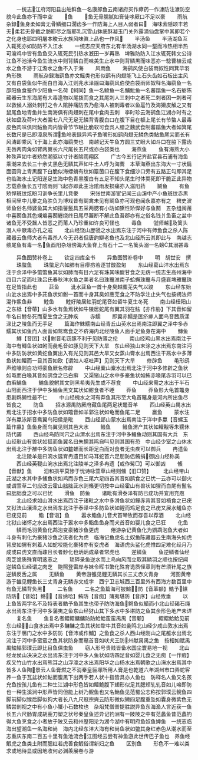 <!-- { "loadSidebar": true } -->
　　一统志江府河阳县出舶鲜鱼一名康郎鱼云南诸府买作瘴药一作漮防注漮防空貌今此鱼亦干而中空
　　鱼
　　鱼无骨臑腻如膏徒哆厥口不足以豪
　　雨航杂録鱼身柔如膏无骨鳞细口濶齿多一作防海上人目人弱者曰　海味索隠颂丰若无柔若无骨截之肪耶尽之脂耶乳沉雪山鉢底酥凝玉门关外露滴仙盘掌中其即若个之化身也耶四明屠本畯云水族风味眞上品也一作风
　　半汤鱼
　　半汤湖鱼互入辄死亦如防防不入江水
　　一统志应天府东北有半汤湖水同一壑而冷热相半热可瀹鸡中皆有鱼鱼交入辄死民引热水漑田一岁再熟　埤雅防防入江水辄死韩文公诗江鱼不池活今鱼生流水中则背鳞白而味美生止水中则背鳞黒而味恶亦一騐曹植云咸水之鱼不游于江澹水之鱼不入于海
　　风雨鱼
　　海鹞风使白袋雨奴性同箕毕羽角形殊
　　雨航杂録海鹞鱼亦文鳐类也形似鹞有肉翅能飞上石头齿如石板出主风又有白袋鱼似牛而白自海入江则兆水泽謡曰海鹞风伯使白袋雨师奴释名海鹞鱼一名邵阳鱼食鉴作少阳鱼一名荷【鲄同】鱼一名鲼鱼一名鯆魮鱼一名蕃蹹鱼一名石蛎陈藏器云生东海尾有大毒逢物以尾拨而食之其尾刺人三刺中之者死二刺者困一刺者可以救候人溺处刺钉之令人隂肿痛防去乃愈海人被刺毒者以鱼扈竹及海獭皮解之又有鼠尾鱼地青鱼并生南海俱有肉翅刺在尾中食肉去刺　李时珍云海鹞鱼江湖亦时有之状如盘及荷叶大者围七八尺无足无鳞背青腹白口在腹下目在额上尾长有节螫人最毒皮色肉味俱同鮎鱼肉内皆骨节节聮比脆软可食呉人腊之魏武食制蕃蹹鱼大者如箕尾长数尺是已即漳泉所谓鱼岭表録异鸡子鱼嘴形如鹞肉翅无鳞色类鮎鱼尾尖而长有风涛即乘风飞于海上此亦海鹞类也　南越记天牛鱼方圆三丈眼大如斗口在脇下露齿无唇两肉角如臂两翼长六尺尾长五尺或亦白袋类也
　　海燕鱼
　　鱼有海燕大小种殊声如牛者矫然潮驱以寸计者隂雨翔区
　　广古今五行记齐盐官县石浦有海鱼乘潮来去长三十余丈黒色无鳞其声如牛土人呼为海鷰　本草海燕出东海大一寸状扁面圆背上青黒腹下白脆似海螵蛸有纹如簟茵口在腹下食细沙口旁有五路正勾即其足也临海水土记阳遂足生海中色青黒腹白有五足不知头尾生时体耎死即干脆正此异物志载燕鱼长五寸隂雨则飞起亦即此主治隂雨发损痛亦入滋阳药
　　鬬鱼
　　有鱼矫悍斑纹炫盼习训争长里儿竞豢
　　宋张世南游宦记闻三山溪中产小鱼斑纹赤黒相间里中儿豢之角胜负为博戏昔有鬬禽未见有鬭鱼亦可观也闻永嘉亦有之　稗史波师鱼俗名师婆鱼其大如指鬐鬛具五采两腮有小防如黛性矫悍好与鱼鬭　五杂组闽莆中喜鬭鱼其色斓斒喜鬭纒绕终日尾尽齧断不解此鱼吾郡亦有之俗名钱爿鱼畜之盆中诸鱼无不受齧人皆恶之而莆人乃珍重如许良可怪也
　　毒鱼
　　虢师越及篱头溺人中厥毒亦孔之戚
　　北山经饶山歴虢之水出焉东注于河中有师鱼食之杀人陈藏器云鱼师大者有毒杀人今无识者但唐韵鰤老鱼也及北山经所云其即此与　南越志缋尾鱼有毒一名鱼酉阳杂俎傍海大鱼脊上有石十二一名篱头溺一名螃其溺甚毒

　　异鱼图赞补卷上
　　钦定四库全书
　　异鱼图赞补卷中
　　明　胡世安　撰
　　珠蟞鱼
　　珠蟞足六如肺有目瘳疠若逐甘酸盈匊
　　东山经葛山沣水出焉东注于余泽中多蟞蟞鱼其状如肺而有目六足有珠其味酸甘食之无疠一统志生高州海中四目六足而吐珠吕氏春秋沣水鱼之美者名曰珠鼈淮南子蛤蠏珠鼈与月盛衰埤雅鼈珠在足皆指此也
　　茈鱼
　　泚水茈鱼一首十身臭越蘪芜失气以踆
　　东山经东始山泚水出焉中多茈鱼状如鲋一首而十身其臭如蘪芜食之不防孚注止失气也按朔法师混作鮆鱼非
　　鯥鱼
　　鯥好陵居魼羽蛇尾音如留牛夏生冬死
　　南山经杻阳山之东柢【音蔕】山多水有鱼焉状如牛陵居蛇尾有翼其羽在魼【亦作胁】下其音如留牛名曰鯥冬死而夏生食之无肿疾
　　赤鱬
　　即翼赤鱬是医疥瘃人面鸟音茜质漾渌比之陵鱼而无手足
　　篇海作鮢鱬南山经青丘山英水出焉南注即翼之泽中多赤鱬其状如鱼而人面音如鸳鸯食之不疥海内北经陵鱼人面手足鱼身在海中
　　鱄鱼
　　鱄【音团】状鲋音毛窃豚不利于见防薄之伦
　　南山经鸡山黑水出焉南注于海中有鱄鱼状如鲋而彘毛音如豚见则天下大旱　东山经独山末涂之水出焉东南注沔中多防防状如黄蛇鱼翼出入有光见则其邑大旱又女蒸山膏水出焉西注干鬲水中多薄鱼状如鳣而一目其音如欧【谓如人呕吐声】见则天下大旱
　　修辟鱼
　　黾形鸱声维喙则白功埒豪鱼厥名修辟
　　中山经槖山槖水出焉北注于河中多修辟之鱼状如黾而白喙其音如鸱食之已白癣　又渠猪山之水中多豪鱼状如鲔赤喙尾赤羽可以已白癣鯩鱼
　　鯩鱼貌鲋其文则黑希夷先生或不荐食
　　中山经来需之水出于半石山阳而西注于伊中多鯩鱼黑文其状如鲋食者不睡
　　莽鱼
　　莽鱼形大龟首鼈身患剧鹈獭性最不仁
　　中山经槐水之河有莽鱼其形至大龟首鼈身是河内所出鱼尽皆食之
　　防鱼
　　招水源禺防厥府藏鱼尾两足状鼈音羊
　　西山经英山禺水出焉北注于招水中多防鱼状如鼈音如羊郭注状如龟而鱼尾二足
　　蠃鱼
　　蒙水注洋有蠃泳斯音鸯翼鸟阳侯是毗
　　西山经邽山蒙水出焉南注于洋中多蠃【音螺玉篇作嬴】鱼鱼身而鸟翼见则其邑大水
　　鳋鱼
　　鳋鱼渭产其状如鳣觏等朱獳休防代蠲
　　西山经鸟防同穴之山渭水出焉东注于河中多鳋鱼动则其国有大兵　东山经耿山有兽状如狐而鱼翼名曰朱獳其鸣自呌见则其国有恐　中山经少室之山休水出焉北注于雒中多防鱼状如盭蜼而长距足白而对食者无虫疾可以御兵
　　冉遗鱼
　　北注陵羊是曰涴水诞育冉遗目如马耳蛇首六足朋防侣鲔捐御凶山经称美
　　西山经英鞮山涴水出焉北注陵羊之泽多冉遗【或作髯□】可以御凶
　　鯈【音猷】鱼
　　汨和损平莫惨于忧诗咏萱草山经则鯈【旧□赞】
　　北山经带山茈湖之水其中多鯈鱼状如鸡而赤色三尾六足四首其音如鹊食之已忧一云亦可以御火　或谓萱草二句应改云霍山朏胐茈水则鯈更切按中山经霍山有兽状如狸而白尾有鬛名曰朏胐食之可以已忧
　　滑鱼　防鱼
　　诸毗有滑泰泽有防已疣功并宜用充庖
　　北山经求如山滑水出焉西注于诸毗之水中多滑鱼状如鱓赤背其音如梧食之已疣又狱法山瀼泽之水出焉东北注于泰泽中多防鱼状如鲤而鸡足食之已疣又展水鱃鱼亦已疣见前
　　鮨【音诣】鱼
　　嚣水鮨鱼儿音犬首琴牧而存吾以荐酒
　　北山经北狱山诸怀之水出焉西注于嚣水中多鮨鱼鱼身而犬首音如婴儿食之已狂
　　化鱼
　　鳞而毛羽黄鱼化鹉泡变豪猪沙鱼更虎
　　倦游杂记黄鱼化为鹦鹉泡鱼大者如斗身有刺化为豪猪沙鱼之斑者化为虎　临海记鱼虎名土奴鱼陈藏器云生南海头如虎背皮如猬有刺着人如蛇咬能化豪猪亦有变虎者　海语虎头鲨化虎惟四足难化经月乃成或曰虎文直而疎且长者魦化也炳炳成章者常虎也
　　逆鳞鱼
　　鱼逆鳞者仙经肉芝诡质殊育明逺志之
　　琐碎录鱼逆水而上鸟向风而立取其鳞羽之顺也按纪闻逆鳞鱼仙经谓之肉芝　鲍照登雷岸与妹令晖书繁化殊育诡质怪章则有芒须针尾之族逆鳞反舌之属
　　无鳞鱼
　　黄帝游雒见鲤无鳞其长三丈赤文青身
　　河图黄帝游于雒见鲤鱼长三丈青身无鳞赤文成字　西宁卫志城西三百里外有西海方数百里中有鱼无鳞背负黑
　　二名鱼
　　二名之鱼篇海可披鰚防【音革额】鯌予鲯防防【音姶】鳉【音纳哈】鲔防【音痴】蒲夷堪防【音序】山经攸垂
　　以上鱼皆两字名不及特表者鯌予鱼其生也带子防防海鱼鳉鱼似鰿而小北山经碣石绳水出焉东注于河中多蒲夷之鱼东山经犲山其下多水中多堪防之鱼其余形色地产未详
　　复名鱼
　　鱼复名者鳛鳛鳙鳙防防鮯鮯蛮蛮禺禺【音颙】
　　鳛鳛鮯鮯见前东山经山食水出焉中多鳙鳙之鱼其状如犂牛其音如彘鸣北山经少咸山敦水出焉东注于鴈门之水中多防防【音沛或作鯆】之鱼食之杀人西山经刚山之尾雒水出焉北流注于河中多蛮蛮之鱼其状防身而鼈首音如吠犬王防州献禺禺之鱼　按相如赋禺禺魼鳎郭璞云即比目鱼倮虫鱼
　　窃人形号贵贱皆备水国尘寰易地一视
　　北山经龙侯山决决之水出焉东注于河中多人鱼状如防四足音如婴儿食之无痴【一作瘕】疾又竹山竹水出焉熊耳之山浮濠之水出焉阳华之山杨水出焉朝歌之山潕水出焉其中皆多人鱼陶景云人鱼膏燃之不消秦皇骊塜所用人膏是也乾道六年湖州市口弄蛇客养一鱼于瓦盆状如鮎而腹黑下出两手若人状十指皆具亦人鱼也　防释名人鱼又名孩皃鱼按孩儿鱼有二种生江湖中形色皆如鳣鮠腹下翅形似足其腮颊轧轧音如儿啼即防也一种生溪涧中形声皆同但能上树乃鲵鱼也又名魶鱼见范蜀公志称按郭璞云鲵鱼四脚前脚似猴后脚似狗大者长八九尺冦宗奭云防形微似獭四足腹重坠如囊身微紫色无鳞尝剖视之中有小鱼小蟹小石数枚也　杂俎梵僧普提胜説异鱼东海渔人言近获一鱼长五六尺肠胃成胡鹿刀塑之状号秦皇鱼述异记钓洲有一陂陂之中有范蠡鱼昔范蠡钓得大鱼烹食之小者放于陂又云和州歴阳沦为湖今湖中有明府鱼奴鱼婢鱼　一统志临海出望潮鱼一名海和尚　海内北经东洋大海有和尚鱼状如鳖其身红赤色从潮水而至　志重庆东南二百五十里有鱼池流合江图经云尝有神鱼游此世传巴子鱼也　养鱼经鰕虎之鱼类土附而腮红若虎善食鰕俗谓新妇之鱼
　　区别鱼
　　形色不一难以类求或地待显或因地收何必渊羡展卷与游

